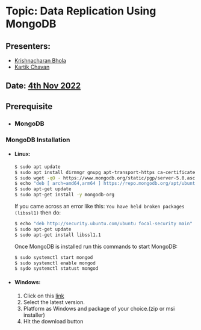 # Topic: Data Replication Using MongoDB

## Presenters:
  - [Krishnacharan Bhola]()
  - [Kartik Chavan]()

## Date: [4th Nov 2022]()

## Prerequisite
- ### MongoDB

### MongoDB Installation
  - #### Linux:
    ```bash
    $ sudo apt update
    $ sudo apt install dirmngr gnupg apt-transport-https ca-certificates software-properties-common
    $ sudo wget -qO - https://www.mongodb.org/static/pgp/server-5.0.asc | sudo apt-key add -
    $ echo "deb [ arch=amd64,arm64 ] https://repo.mongodb.org/apt/ubuntu focal/mongodb-org/5.0 multiverse" | sudo tee /etc/apt/sources.list.d/mongodb-org-5.0.list
    $ sudo apt-get update
    $ sudo apt-get install -y mongodb-org
    ```

    If you came across an error like this: `You have held broken packages (libssl1)` then do:
    ```bash
    $ echo "deb http://security.ubuntu.com/ubuntu focal-security main" | sudo tee /etc/apt/sources.list.d/focal-security.list
    $ sudo apt-get update
    $ sudo apt-get install libssl1.1
    ```

    Once MongoDB is installed run this commands to start MongoDB:
    ```bash
    $ sudo systemctl start mongod
    $ sudo systemctl enable mongod
    $ sydo systemctl statust mongod
    ```

  - #### Windows:
    1. Click on this [link](https://www.mongodb.com/try/download/community)
    2. Select the latest version.
    3. Platform as Windows and package of your choice.(zip or msi installer)
    4. Hit the download button
